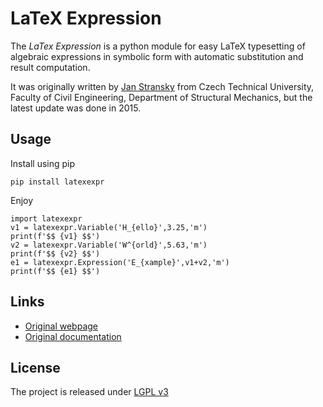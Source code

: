 # LaTeX Expression

The *LaTex Expression* is a python module for easy LaTeX typesetting of algebraic
expressions in symbolic form with automatic substitution and result computation.

It was originally written by [Jan Stransky](https://mech.fsv.cvut.cz/~stransky)
from Czech Technical University, Faculty of Civil Engineering, Department of
Structural Mechanics, but the latest update was done in 2015.

## Usage
Install using pip
```
pip install latexexpr
```

Enjoy
```
import latexexpr
v1 = latexexpr.Variable('H_{ello}',3.25,'m')
print(f'$$ {v1} $$')
v2 = latexexpr.Variable('W^{orld}',5.63,'m')
print(f'$$ {v2} $$')
e1 = latexexpr.Expression('E_{xample}',v1+v2,'m')
print(f'$$ {e1} $$')
```

## Links
* [Original webpage](https://mech.fsv.cvut.cz/~stransky/en/software/latexexpr/)
* [Original documentation](https://mech.fsv.cvut.cz/~stransky/software/latexexpr/doc/index.html)


## License
The project is released under [LGPL v3](https://www.gnu.org/licenses/lgpl-3.0.en.html)
